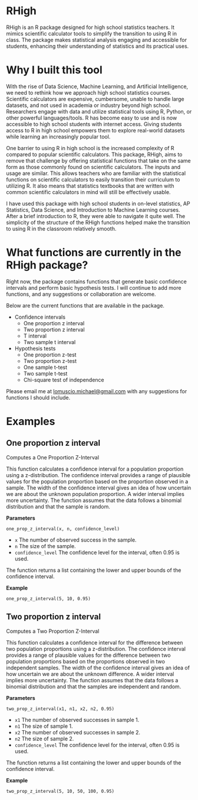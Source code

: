 # RHigh
RHigh is an R package designed for high school statistics teachers. It mimics scientific calculator tools to simplify the transition to using R in class. The package makes statistical analysis engaging and accessible for students, enhancing their understanding of statistics and its practical uses.

# Why I built this tool
With the rise of Data Science, Machine Learning, and Artificial Intelligence, we need to rethink how we approach high school statistics courses. Scientific calculators are expensive, cumbersome, unable to handle large datasets, and not used in academia or industry beyond high school. Researchers engage with data and utilize statistical tools using R, Python, or other powerful languages/tools. R has become easy to use and is now accessible to high school students with internet access. Giving students access to R in high school empowers them to explore real-world datasets while learning an increasingly popular tool. 

One barrier to using R in high school is the increased complexity of R compared to popular scientific calculators. This package, RHigh, aims to remove that challenge by offering statistical functions that take on the same form as those commonly found on scientific calculators. The inputs and usage are similar. This allows teachers who are familiar with the statistical functions on scientific calculators to easily transition their curriculum to utilizing R. It also means that statistics textbooks that are written with common scientific calculators in mind will still be effectively usable.

I have used this package with high school students in on-level statistics, AP Statistics, Data Science, and Introduction to Machine Learning courses. After a brief introduction to R, they were able to navigate it quite well. The simplicity of the structure of the RHigh functions helped make the transition to using R in the classroom relatively smooth.

# What functions are currently in the RHigh package?

Right now, the package contains functions that generate basic confidence intervals and perform basic hypothesis tests. I will continue to add more functions, and any suggestions or collaboration are welcome.

Below are the current functions that are available in the package.
* Confidence intervals
  * One proportion z interval
  * Two proportion z interval
  * T interval
  * Two sample t interval
* Hypothesis tests
  * One proportion z-test
  * Two proportion z-test
  * One sample t-test
  * Two sample t-test
  * Chi-square test of independence
 
Please email me at lomuscio.michael@gmail.com with any suggestions for functions I should include. 

# Examples

## One proportion z interval

Computes a One Proportion Z-Interval

This function calculates a confidence interval for a population proportion using a z-distribution.
The confidence interval provides a range of plausible values for the population proportion based on
the proportion observed in a sample. The width of the confidence interval gives an idea of how
uncertain we are about the unknown population proportion. A wider interval implies more uncertainty.
The function assumes that the data follows a binomial distribution and that the sample is random.

**Parameters**

`one_prop_z_interval(x, n, confidence_level)`

* `x` The number of observed success in the sample.
* `n` The size of the sample.
* `confidence_level` The confidence level for the interval, often 0.95 is used.

The function returns a list containing the lower and upper bounds of the confidence interval.

**Example**

`one_prop_z_interval(5, 10, 0.95)`

## Two proportion z interval

Computes a Two Proportion Z-Interval

This function calculates a confidence interval for the difference between two population proportions
using a z-distribution. The confidence interval provides a range of plausible values for the difference
between two population proportions based on the proportions observed in two independent samples.
The width of the confidence interval gives an idea of how uncertain we are about the unknown difference.
A wider interval implies more uncertainty. The function assumes that the data follows a binomial
distribution and that the samples are independent and random.

**Parameters**

`two_prop_z_interval(x1, n1, x2, n2, 0.95)`

* `x1` The number of observed successes in sample 1.
* `n1` The size of sample 1.
* `x2` The number of observed successes in sample 2.
* `n2` The size of sample 2.
* `confidence_level` The confidence level for the interval, often 0.95 is used.

The function returns a list containing the lower and upper bounds of the confidence interval.

**Example**

`two_prop_z_interval(5, 10, 50, 100, 0.95)`
  
